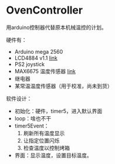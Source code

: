 # OvenController

用arduino控制器代替原本机械温控的计划。

硬件有：

- Arduino mega 2560
- LCD4884 v1.1 [link](http://wiki.dfrobot.com.cn/index.php/LCD4884_Shield_%E5%85%BC%E5%AE%B9Arduino(SKU:DFR0092))
- PS2 joystick
- MAX6675 温度传感器 [link](https://github.com/ryanjmclaughlin/MAX6675-Library)
- 继电器
- 某常温温度传感器（用于校准，尚未到货）

软件设计：

- 初始化：硬件，timer5，进入默认界面
- loop：啥也不干
- timer5Event：
  1. 刷新所有温度显示
  2. 让指定位置闪烁
  3. 检查温度以控制烤箱
- 界面：显示温度，设置目标温度。